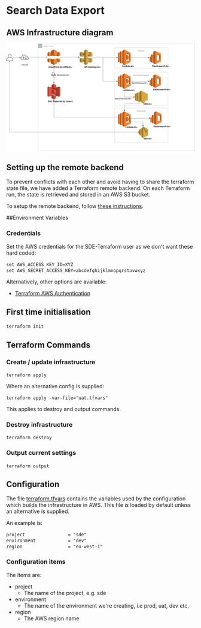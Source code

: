 # Search Data Export

## AWS Infrastructure diagram
![](../aws-diagram-export-data.svg)

## Setting up the remote backend
To prevent conflicts with each other and avoid having to share the terraform state file,
we have added a Terraform remote backend. On each Terraform run, the state is retrieved and stored
in an AWS S3 bucket.

To setup the remote backend, follow [these instructions](./terraform-s3-backend-setup.md).

##Environment Variables
### Credentials
Set the AWS credentials for the SDE-Terraform user as we don't want these hard coded:
```
set AWS_ACCESS_KEY_ID=XYZ
set AWS_SECRET_ACCESS_KEY=abcdefghijklmnopqrstuvwxyz
```

Alternatively, other options are available:
* [Terraform AWS Authentication](https://www.terraform.io/docs/providers/aws/index.html)

## First time initialisation
```
terraform init
```

## Terraform Commands
### Create / update infrastructure
```
terraform apply
```

Where an alternative config is supplied:
```
terraform apply -var-file="uat.tfvars"
```
This applies to destroy and output commands.

### Destroy infrastructure
```
terraform destroy
```

### Output current settings
```
terraform output
```

## Configuration
The file [terraform.tfvars](tarraform.tfvars) contains the variables used by the configuration which builds the infrastructure in AWS. This file is loaded by default unless an alternative is supplied.  

An example is:
```hcl-terraform
project                = "sde"
environment            = "dev"
region                 = "eu-west-1"
```

### Configuration items
The items are:
* project
    * The name of the project, e.g. sde
* environment
    * The name of the environment we're creating, i.e prod, uat, dev etc.
* region
    * The AWS region name
